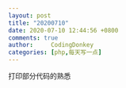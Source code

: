 ```yaml
---
layout: post
title: "20200710"
date: 2020-07-10 12:44:56 +0800
comments: true
author:     CodingDonkey
categories: [php,每天写一点]
---
```


打印部分代码的熟悉


